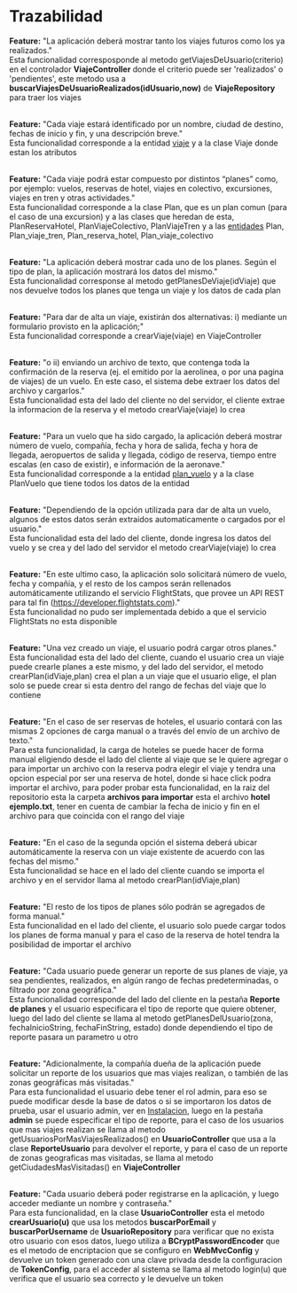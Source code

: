 # Trazabilidad

**Feature:** "La aplicación deberá mostrar tanto los viajes futuros como los ya realizados."
<br>
Esta funcionalidad corresposponde al metodo getViajesDeUsuario(criterio) en el controlador **ViajeController** donde el criterio puede ser 'realizados' o 'pendientes',
este metodo usa a **buscarViajesDeUsuarioRealizados(idUsuario,now)** de **ViajeRepository** para traer los viajes
<br>
<br>

**Feature:** "Cada viaje estará identificado por un nombre, ciudad de destino, fechas de inicio y fin, y una descripción breve."
<br>
Esta funcionalidad corresponde a la entidad [viaje](https://github.com/tomasarras/arqui/blob/main/docs/der.md) y a la clase Viaje donde estan los atributos
<br>
<br>

**Feature:** "Cada viaje podrá estar compuesto por distintos “planes” como, por ejemplo: vuelos, reservas de hotel, viajes en colectivo, excursiones, viajes en tren y otras actividades."
<br>
Esta funcionalidad corresponde a la clase Plan, que es un plan comun (para el caso de una excursion) y a las clases que heredan de esta, PlanReservaHotel, PlanViajeColectivo, PlanViajeTren y a las [entidades](https://github.com/tomasarras/arqui/blob/main/docs/der.md) Plan, Plan_viaje_tren, Plan_reserva_hotel, Plan_viaje_colectivo
<br>
<br>

**Feature:** "La aplicación deberá mostrar cada uno de los planes. Según el tipo de plan, la aplicación mostrará los datos del mismo."
<br>
Esta funcionalidad corresponse al metodo getPlanesDeViaje(idViaje) que nos devuelve todos los planes que tenga un viaje y los datos de cada plan
<br>
<br>

**Feature:** "Para dar de alta un viaje, existirán dos alternativas: i) mediante un formulario provisto en la aplicación;"
<br>
Esta funcionalidad corresponde a crearViaje(viaje) en ViajeController
<br>
<br>

**Feature:** "o ii) enviando un archivo de texto, que contenga toda la confirmación de la reserva (ej. el emitido por la aerolinea, o por una pagina de viajes) de un vuelo. En este caso, el sistema debe extraer los datos del archivo y cargarlos."
<br>
Esta funcionalidad esta del lado del cliente no del servidor, el cliente extrae la informacion de la reserva y el metodo crearViaje(viaje) lo crea
<br>
<br>

**Feature:** "Para un vuelo que ha sido cargado, la aplicación deberá mostrar número de vuelo, compañía, fecha y hora de salida, fecha y hora de llegada, aeropuertos de salida y llegada, código de reserva, tiempo entre escalas (en caso de existir), e información de la aeronave."
<br>
Esta funcionalidad corresponde a la entidad [plan_vuelo](https://github.com/tomasarras/arqui/blob/main/docs/der.md) y a la clase PlanVuelo que tiene todos los datos de la entidad
<br>
<br>

**Feature:** "Dependiendo de la opción utilizada para dar de alta un vuelo, algunos de estos datos serán extraidos automaticamente o cargados por el usuario."
<br>
Esta funcionalidad esta del lado del cliente, donde ingresa los datos del vuelo y se crea y del lado del servidor el metodo crearViaje(viaje) lo crea
<br>
<br>

**Feature:** "En este ultimo caso, la aplicación solo solicitará número de vuelo, fecha y compañía, y el resto de los campos serán rellenados automáticamente utilizando el servicio FlightStats, que provee un API REST para tal fin (https://developer.flightstats.com)."
<br>
Esta funcionalidad no pudo ser implementada debido a que el servicio FlightStats no esta disponible
<br>
<br>

**Feature:** "Una vez creado un viaje, el usuario podrá cargar otros planes."
<br>
Esta funcionalidad esta del lado del cliente, cuando el usuario crea un viaje puede crearle planes a este mismo, y del lado del servidor, el metodo crearPlan(idViaje,plan) crea el plan a un viaje que el usuario elige, el plan solo se puede crear si esta dentro del rango de fechas del viaje que lo contiene
<br>
<br>

**Feature:** "En el caso de ser reservas de hoteles, el usuario contará con las mismas 2 opciones de carga manual o a través del envío de un archivo de texto."
<br>
Para esta funcionalidad, la carga de hoteles se puede hacer de forma manual eligiendo desde el lado del cliente al viaje que se le quiere agregar o para importar un archivo con la reserva podra elegir el viaje y tendra una opcion especial por ser una reserva de hotel, donde si hace click podra importar el archivo, para poder probar esta funcionalidad, en la raiz del repositorio esta la carpeta **archivos para importar** esta el archivo **hotel ejemplo.txt**, tener en cuenta de cambiar la fecha de inicio y fin en el archivo para que coincida con el rango del viaje
<br>
<br>

**Feature:** "En el caso de la segunda opción el sistema deberá ubicar automáticamente la reserva con un viaje existente de acuerdo con las fechas del mismo."
<br>
Esta funcionalidad se hace en el lado del cliente cuando se importa el archivo y en el servidor llama al metodo crearPlan(idViaje,plan)
<br>
<br>

**Feature:** "El resto de los tipos de planes sólo podrán se agregados de forma manual."
<br>
Esta funcionalidad en el lado del cliente, el usuario solo puede cargar todos los planes de forma manual y para el caso de la reserva de hotel tendra la posibilidad de importar el archivo
<br>
<br>

**Feature:** "Cada usuario puede generar un reporte de sus planes de viaje, ya sea pendientes, realizados, en algún rango de fechas predeterminadas, o filtrado por zona geográfica."
<br>
Esta funcionalidad corresponde del lado del cliente en la pestaña **Reporte de planes** y el usuario especificara el tipo de reporte que quiere obtener, luego del lado del cliente se llama al metodo getPlanesDelUsuario(zona, fechaInicioString, fechaFinString, estado) donde dependiendo el tipo de reporte pasara un parametro u otro
<br>
<br>

**Feature:** "Adicionalmente, la compañía dueña de la aplicación puede solicitar un reporte de los usuarios que mas viajes realizan, o también de las zonas geográficas más visitadas."
<br>
Para esta funcionalidad el usuario debe tener el rol admin, para eso se puede modificar desde la base de datos o si se importaron los datos de prueba, usar el usuario admin, ver en [Instalacion](docs/instalacion.md), luego en la pestaña **admin** se puede especificar el tipo de reporte, para el caso de los usuarios que mas viajes realizan se llama al metodo getUsuariosPorMasViajesRealizados() en **UsuarioController** que usa a la clase **ReporteUsuario** para devolver el reporte, y para el caso de un reporte de zonas geograficas mas visitadas, se llama al metodo getCiudadesMasVisitadas() en **ViajeController**
<br>
<br>

**Feature:** "Cada usuario deberá poder registrarse en la aplicación, y luego acceder mediante un nombre y contraseña."
<br>
Para esta funcionalidad, en la clase **UsuarioController** esta el metodo **crearUsuario(u)** que usa los metodos **buscarPorEmail** y **buscarPorUsername** de **UsuarioRepository** para verificar que no exista otro usuario con esos datos, luego utiliza a **BCryptPasswordEncoder** que es el metodo de encriptacion que se configuro en **WebMvcConfig** y devuelve un token generado con una clave privada desde la configuracion de **TokenConfig**, para el acceder al sistema se llama al metodo login(u) que verifica que el usuario sea correcto y le devuelve un token
